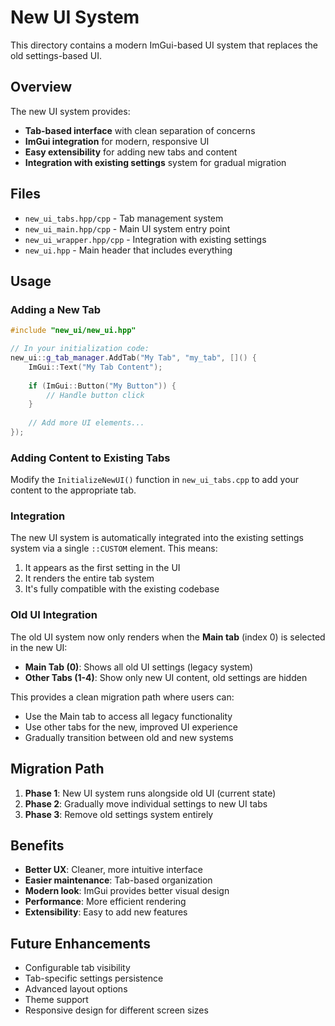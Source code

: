 # New UI System

This directory contains a modern ImGui-based UI system that replaces the old settings-based UI.

## Overview

The new UI system provides:
- **Tab-based interface** with clean separation of concerns
- **ImGui integration** for modern, responsive UI
- **Easy extensibility** for adding new tabs and content
- **Integration with existing settings** system for gradual migration

## Files

- `new_ui_tabs.hpp/cpp` - Tab management system
- `new_ui_main.hpp/cpp` - Main UI system entry point
- `new_ui_wrapper.hpp/cpp` - Integration with existing settings
- `new_ui.hpp` - Main header that includes everything

## Usage

### Adding a New Tab

```cpp
#include "new_ui/new_ui.hpp"

// In your initialization code:
new_ui::g_tab_manager.AddTab("My Tab", "my_tab", []() {
    ImGui::Text("My Tab Content");
    
    if (ImGui::Button("My Button")) {
        // Handle button click
    }
    
    // Add more UI elements...
});
```

### Adding Content to Existing Tabs

Modify the `InitializeNewUI()` function in `new_ui_tabs.cpp` to add your content to the appropriate tab.

### Integration

The new UI system is automatically integrated into the existing settings system via a single `::CUSTOM` element. This means:

1. It appears as the first setting in the UI
2. It renders the entire tab system
3. It's fully compatible with the existing codebase

### Old UI Integration

The old UI system now only renders when the **Main tab** (index 0) is selected in the new UI:

- **Main Tab (0)**: Shows all old UI settings (legacy system)
- **Other Tabs (1-4)**: Show only new UI content, old settings are hidden

This provides a clean migration path where users can:
- Use the Main tab to access all legacy functionality
- Use other tabs for the new, improved UI experience
- Gradually transition between old and new systems

## Migration Path

1. **Phase 1**: New UI system runs alongside old UI (current state)
2. **Phase 2**: Gradually move individual settings to new UI tabs
3. **Phase 3**: Remove old settings system entirely

## Benefits

- **Better UX**: Cleaner, more intuitive interface
- **Easier maintenance**: Tab-based organization
- **Modern look**: ImGui provides better visual design
- **Performance**: More efficient rendering
- **Extensibility**: Easy to add new features

## Future Enhancements

- Configurable tab visibility
- Tab-specific settings persistence
- Advanced layout options
- Theme support
- Responsive design for different screen sizes
